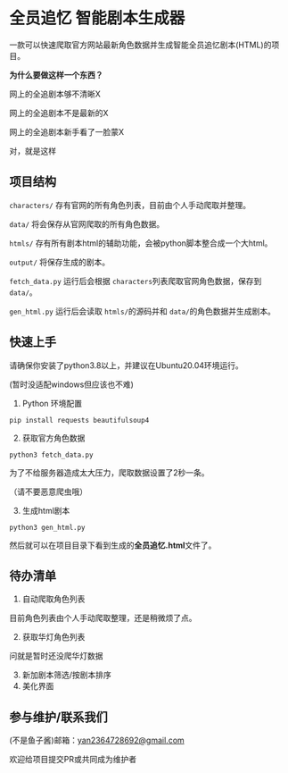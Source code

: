 # 全员追忆 智能剧本生成器

一款可以快速爬取官方网站最新角色数据并生成智能全员追忆剧本(HTML)的项目。

**为什么要做这样一个东西？**

网上的全追剧本够不清晰X

网上的全追剧本不是最新的X

网上的全追剧本新手看了一脸蒙X

对，就是这样

## 项目结构

`characters/` 存有官网的所有角色列表，目前由个人手动爬取并整理。

`data/` 将会保存从官网爬取的所有角色数据。

`htmls/` 存有所有剧本html的辅助功能，会被python脚本整合成一个大html。

`output/` 将保存生成的剧本。

`fetch_data.py` 运行后会根据 `characters`列表爬取官网角色数据，保存到 `data/`。

`gen_html.py` 运行后会读取 `htmls/`的源码并和 `data/`的角色数据并生成剧本。

## 快速上手

请确保你安装了python3.8以上，并建议在Ubuntu20.04环境运行。

(暂时没适配windows但应该也不难)

1. Python 环境配置

```
pip install requests beautifulsoup4
```

2. 获取官方角色数据

```
python3 fetch_data.py
```

为了不给服务器造成太大压力，爬取数据设置了2秒一条。

（请不要恶意爬虫哦）

3. 生成html剧本

```
python3 gen_html.py
```

然后就可以在项目目录下看到生成的**全员追忆.html**文件了。

## 待办清单

1. 自动爬取角色列表

目前角色列表由个人手动爬取整理，还是稍微烦了点。

2. 获取华灯角色列表

问就是暂时还没爬华灯数据

3. 新加剧本筛选/按剧本排序
4. 美化界面

## 参与维护/联系我们

(不是鱼子酱)邮箱：yan2364728692@gmail.com

欢迎给项目提交PR或共同成为维护者
